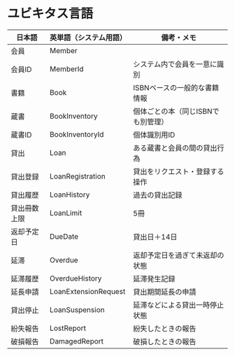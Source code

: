 # ユビキタス言語

| 日本語       | 英単語（システム用語） | 備考・メモ                         |
| ------------ | ---------------------- | ---------------------------------- |
| 会員         | Member                 |                                    |
| 会員ID       | MemberId               | システム内で会員を一意に識別       |
| 書籍         | Book                   | ISBNベースの一般的な書籍情報       |
| 蔵書         | BookInventory          | 個体ごとの本（同じISBNでも別管理） |
| 蔵書ID       | BookInventoryId        | 個体識別用ID                       |
| 貸出         | Loan                   | ある蔵書と会員の間の貸出行為       |
| 貸出登録     | LoanRegistration       | 貸出をリクエスト・登録する操作     |
| 貸出履歴     | LoanHistory            | 過去の貸出記録                     |
| 貸出冊数上限 | LoanLimit              | 5冊                                |
| 返却予定日   | DueDate                | 貸出日＋14日                       |
| 延滞         | Overdue                | 返却予定日を過ぎて未返却の状態     |
| 延滞履歴     | OverdueHistory         | 延滞発生記録                       |
| 延長申請     | LoanExtensionRequest   | 貸出期間延長の申請                 |
| 貸出停止     | LoanSuspension         | 延滞などによる貸出一時停止状態     |
| 紛失報告     | LostReport             | 紛失したときの報告                 |
| 破損報告     | DamagedReport          | 破損したときの報告                 |